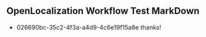 ## OpenLocalization Workflow Test MarkDown
* 026690bc-35c2-4f3a-a4d9-4c6e19f15a8e 
thanks!<!--HONumber=Mar16_HO2-->
